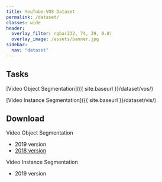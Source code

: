 ```yaml
---
title: YouTube-VOS Dataset
permalink: /dataset/
classes: wide
header:
  overlay_filter: rgba(232, 74, 39, 0.8)
  overlay_image: /assets/banner.jpg
sidebar:
  nav: "dataset"
---
```


## Tasks
[Video Object Segmentation]({{ site.baseurl }}/dataset/vos/)

[Video Instance Segmentation]({{ site.baseurl }}/dataset/vis/)


## Download
Video Object Segmentation
* 2019 version
* [2018 version](https://competitions.codalab.org/competitions/19544#participate-get-data)

Video Instance Segmentation
* 2019 version